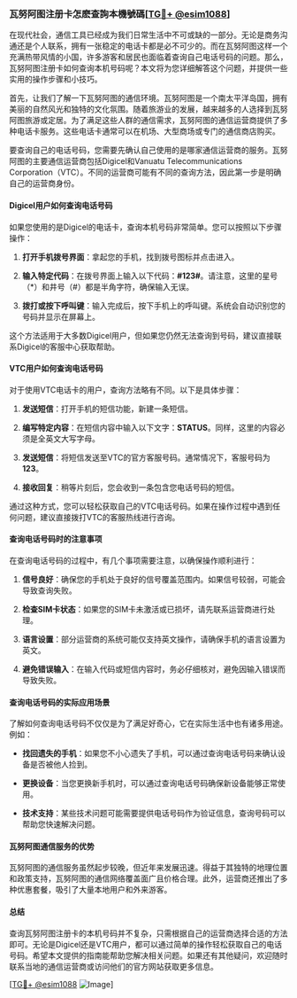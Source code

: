 ### 瓦努阿图注册卡怎麽查詢本機號碼[[TG💪+ @esim1088](https://t.me/s/esim1088)]

在现代社会，通信工具已经成为我们日常生活中不可或缺的一部分。无论是商务沟通还是个人联系，拥有一张稳定的电话卡都是必不可少的。而在瓦努阿图这样一个充满热带风情的小国，许多游客和居民也面临着查询自己电话号码的问题。那么，瓦努阿图注册卡如何查询本机号码呢？本文将为您详细解答这个问题，并提供一些实用的操作步骤和小技巧。

首先，让我们了解一下瓦努阿图的通信环境。瓦努阿图是一个南太平洋岛国，拥有美丽的自然风光和独特的文化氛围。随着旅游业的发展，越来越多的人选择到瓦努阿图旅游或定居。为了满足这些人群的通信需求，瓦努阿图的通信运营商提供了多种电话卡服务。这些电话卡通常可以在机场、大型商场或专门的通信商店购买。

要查询自己的电话号码，您需要先确认自己使用的是哪家通信运营商的服务。瓦努阿图的主要通信运营商包括Digicel和Vanuatu Telecommunications Corporation（VTC）。不同的运营商可能有不同的查询方法，因此第一步是明确自己的运营商身份。

#### Digicel用户如何查询电话号码

如果您使用的是Digicel的电话卡，查询本机号码非常简单。您可以按照以下步骤操作：

1. **打开手机拨号界面**：拿起您的手机，找到拨号图标并点击进入。
   
2. **输入特定代码**：在拨号界面上输入以下代码：**#123#**。请注意，这里的星号（*）和井号（#）都是半角字符，确保输入无误。

3. **拨打或按下呼叫键**：输入完成后，按下手机上的呼叫键。系统会自动识别您的号码并显示在屏幕上。

这个方法适用于大多数Digicel用户，但如果您仍然无法查询到号码，建议直接联系Digicel的客服中心获取帮助。

#### VTC用户如何查询电话号码

对于使用VTC电话卡的用户，查询方法略有不同。以下是具体步骤：

1. **发送短信**：打开手机的短信功能，新建一条短信。

2. **编写特定内容**：在短信内容中输入以下文字：**STATUS**。同样，这里的内容必须是全英文大写字母。

3. **发送短信**：将短信发送至VTC的官方客服号码。通常情况下，客服号码为**123**。

4. **接收回复**：稍等片刻后，您会收到一条包含您电话号码的短信。

通过这种方式，您可以轻松获取自己的VTC电话号码。如果在操作过程中遇到任何问题，建议直接拨打VTC的客服热线进行咨询。

#### 查询电话号码时的注意事项

在查询电话号码的过程中，有几个事项需要注意，以确保操作顺利进行：

1. **信号良好**：确保您的手机处于良好的信号覆盖范围内。如果信号较弱，可能会导致查询失败。

2. **检查SIM卡状态**：如果您的SIM卡未激活或已损坏，请先联系运营商进行处理。

3. **语言设置**：部分运营商的系统可能仅支持英文操作，请确保手机的语言设置为英文。

4. **避免错误输入**：在输入代码或短信内容时，务必仔细核对，避免因输入错误而导致失败。

#### 查询电话号码的实际应用场景

了解如何查询电话号码不仅仅是为了满足好奇心，它在实际生活中也有诸多用途。例如：

- **找回遗失的手机**：如果您不小心遗失了手机，可以通过查询电话号码来确认设备是否被他人捡到。
  
- **更换设备**：当您更换新手机时，可以通过查询电话号码确保新设备能够正常使用。

- **技术支持**：某些技术问题可能需要提供电话号码作为验证信息，查询号码可以帮助您快速解决问题。

#### 瓦努阿图通信服务的优势

瓦努阿图的通信服务虽然起步较晚，但近年来发展迅速。得益于其独特的地理位置和政策支持，瓦努阿图的通信网络覆盖面广且价格合理。此外，运营商还推出了多种优惠套餐，吸引了大量本地用户和外来游客。

#### 总结

查询瓦努阿图注册卡的本机号码并不复杂，只需根据自己的运营商选择合适的方法即可。无论是Digicel还是VTC用户，都可以通过简单的操作轻松获取自己的电话号码。希望本文提供的指南能帮助您解决相关问题。如果还有其他疑问，欢迎随时联系当地的通信运营商或访问他们的官方网站获取更多信息。

[[TG💪+ @esim1088](https://t.me/s/esim1088) ![Image](https://i.postimg.cc/4NQfJmqS/Snipaste-2025-05-13-00-14-12.png)]